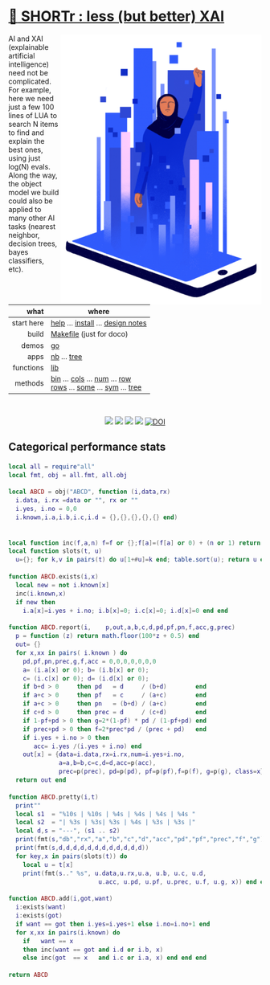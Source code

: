 # [:high_brightness: SHORTr : less (but better) XAI](all.md)

<!-- a href="all.md"><img align=right width=500 src="https://ernesto.net/wp-content/uploads/2021/01/img6-home5.png"></a --->
<a href="all.md"><img align=right width=400 src="xai3.png"></a>

AI and XAI (explainable artificial intelligence) need not be complicated.
For example, here we need just a few 100 lines of LUA to search
N items to  find and explain the best ones, using just log(N) evals. Along the way,
the object model we build could also be applied to  many other AI tasks (nearest neighbor,
decision trees, bayes classifiers, etc).



|       what | where                                                                                                                                                                                     |
|-----------:|-------------------------------------------------------------------------------------------------------------------------------------------------------------------------------------------|
| start here | [help](all.md) &hellip;  [install](/INSTALL.md) &hellip; [design notes](design.md)                                                                                                        |
|      build | [Makefile](https://github.com/timm/shortr/blob/master/etc/src/Makefile) (just for doco)                                                                                                   |
|      demos | [go](go.md)                                                                                                                                                                               |
|       apps | [nb](nb.md) &hellip; [tree](tree.md)                                                                                                                                                      |
|  functions | [lib](lib.md)                                                                                                                                                                             |
|    methods | [bin](bin.md) &hellip; [cols](cols.md) &hellip; [num](num.md) &hellip; [row](row.md)<br> [rows](rows.md) &hellip; [some](some.md) &hellip; [sym](sym.md) &hellip; [tree](tree.md) |

<br clear=all>
<p align=center>
<a href=".."><img src="https://img.shields.io/badge/Lua-%232C2D72.svg?logo=lua&logoColor=white"></a>
<a href=".."><img src="https://img.shields.io/badge/checked--by-syntastic-yellow?logo=Checkmarx&logoColor=white"></a>
<a href="https://github.com/timm/shortr/actions/workflows/tests.yml"><img src="https://github.com/timm/shortr/actions/workflows/tests.yml/badge.svg"></a>
<a href="https://opensource.org/licenses/BSD-2-Clause"><img  src="https://img.shields.io/badge/License-BSD%202--Clause-orange.svg?logo=opensourceinitiative&logoColor=white"></a>
<a href="https://zenodo.org/badge/latestdoi/206205826"> <img  src="https://zenodo.org/badge/206205826.svg" alt="DOI"></a> 
</p>

## Categorical performance stats



```lua
local all = require"all"
local fmt, obj = all.fmt, all.obj

local ABCD = obj("ABCD", function (i,data,rx)
  i.data, i.rx =data or "", rx or ""
  i.yes, i.no = 0,0
  i.known,i.a,i.b,i.c,i.d = {},{},{},{},{} end)


local function inc(f,a,n) f=f or {};f[a]=(f[a] or 0) + (n or 1) return f end
local function slots(t, u)
  u={}; for k,v in pairs(t) do u[1+#u]=k end; table.sort(u); return u end

function ABCD.exists(i,x)
  local new = not i.known[x]
  inc(i.known,x)
  if new then
    i.a[x]=i.yes + i.no; i.b[x]=0; i.c[x]=0; i.d[x]=0 end end

function ABCD.report(i,    p,out,a,b,c,d,pd,pf,pn,f,acc,g,prec)
  p = function (z) return math.floor(100*z + 0.5) end
  out= {}
  for x,xx in pairs( i.known ) do
    pd,pf,pn,prec,g,f,acc = 0,0,0,0,0,0,0
    a= (i.a[x] or 0); b= (i.b[x] or 0); 
    c= (i.c[x] or 0); d= (i.d[x] or 0);
    if b+d > 0     then pd   = d     / (b+d)        end
    if a+c > 0     then pf   = c     / (a+c)        end
    if a+c > 0     then pn   = (b+d) / (a+c)        end
    if c+d > 0     then prec = d     / (c+d)        end
    if 1-pf+pd > 0 then g=2*(1-pf) * pd / (1-pf+pd) end 
    if prec+pd > 0 then f=2*prec*pd / (prec + pd)   end
    if i.yes + i.no > 0 then 
       acc= i.yes /(i.yes + i.no) end
    out[x] = {data=i.data,rx=i.rx,num=i.yes+i.no,
              a=a,b=b,c=c,d=d,acc=p(acc),
              prec=p(prec), pd=p(pd), pf=p(pf),f=p(f), g=p(g), class=x} end
  return out end

function ABCD.pretty(i,t)
  print""
  local s1  = "%10s | %10s | %4s | %4s | %4s | %4s "
  local s2  = "| %3s | %3s| %3s | %4s | %3s | %3s |"
  local d,s = "---", (s1 .. s2)
  print(fmt(s,"db","rx","a","b","c","d","acc","pd","pf","prec","f","g"))
  print(fmt(s,d,d,d,d,d,d,d,d,d,d,d,d))
  for key,x in pairs(slots(t)) do
    local u = t[x]
    print(fmt(s.." %s", u.data,u.rx,u.a, u.b, u.c, u.d,
                         u.acc, u.pd, u.pf, u.prec, u.f, u.g, x)) end end

function ABCD.add(i,got,want)
  i:exists(want) 
  i:exists(got)  
  if want == got then i.yes=i.yes+1 else i.no=i.no+1 end
  for x,xx in pairs(i.known) do 
    if   want == x
    then inc(want == got and i.d or i.b, x)
    else inc(got  == x   and i.c or i.a, x) end end end 

return ABCD
```


